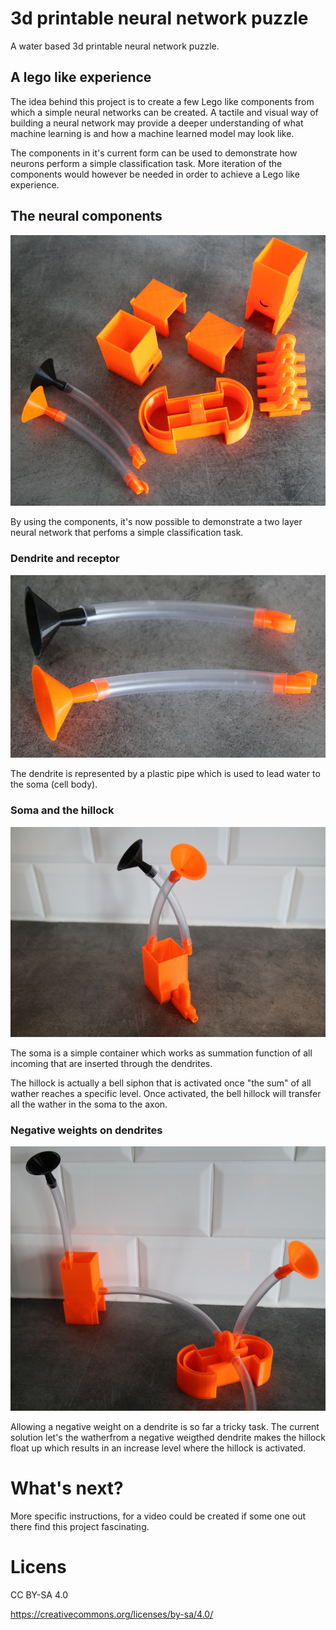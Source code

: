 # 3d printable neural network puzzle

A water based 3d printable neural network puzzle.

## A lego like experience

The idea behind this project is to create a few Lego like components from which a simple neural networks can be created. A tactile and visual way of building a neural network may provide a deeper understanding of what machine learning is and how a machine learned model may look like.

The components in it's current form can be used to demonstrate how neurons perform a simple classification task. More iteration of the components would however be needed in order to achieve a Lego like experience.

## The neural components

![neural-components](images/neural-components.jpg)

By using the components, it's now possible to demonstrate a two layer neural network that perfoms a simple classification task.

### Dendrite and receptor

![dendrite](images/dendrite.jpg)

The dendrite is represented by a plastic pipe which is used to lead water to the soma (cell body).

### Soma and the hillock

![nerone-with-hillock](images/nerone-with-hillock.jpg)

The soma is a simple container which works as  summation function of all incoming that are inserted through the dendrites.

The hillock is actually a bell siphon that is activated once "the sum" of all wather reaches a specific level. Once activated, the bell hillock will transfer all the wather in the soma to the axon.

### Negative weights on dendrites

![neuron-with-negative-weight](images/neuron-with-negative-weight.jpg)

Allowing a negative weight on a dendrite is so far a tricky task. The current solution let's the watherfrom a negative weigthed dendrite makes the hillock float up which results in an increase level  where the hillock is activated.

# What's next?

More specific instructions, for a video could be created if some one out there find this project fascinating.

# Licens
CC BY-SA 4.0

https://creativecommons.org/licenses/by-sa/4.0/
